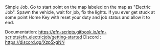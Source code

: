 Simple Job. Go to start point on the map labeled on the map as "Electric Job".  Spawn the vehicle, wait for job, fix the lights.  If you ever get stuck at some point Home Key with reset your duty and job status and allow it to end.

Documentation: https://efn-scripts.gitbook.io/efn-scripts/efn_electricjob/getting-started
Discord : https://discord.gg/Xzp5xgNN
